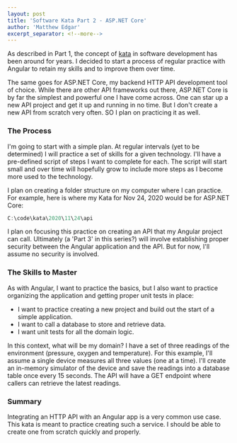 ```yaml
---
layout: post
title: 'Software Kata Part 2 - ASP.NET Core'
author: 'Matthew Edgar'
excerpt_separator: <!--more-->
---
```


As described in Part 1, the concept of [kata][kata] in software development has been around for years. I decided to start a process of regular practice with Angular to retain my skills and to improve them over time.

The same goes for ASP.NET Core, my backend HTTP API development tool of choice. While there are other API frameworks out there, ASP.NET Core is by far the simplest and powerful one I have come across. One can star up a new API project and get it up and running in no time. But I don't create a new API from scratch very often. SO I plan on practicing it as well.

<!--more-->

### The Process

I'm going to start with a simple plan. At regular intervals (yet to be determined) I will practice a set of skills for a given technology. I'll have a pre-defined script of steps I want to complete for each. The script will start small and over time will hopefully grow to include more steps as I become more used to the technology. 

I plan on creating a folder structure on my computer where I can practice. For example, here is where my Kata for Nov 24, 2020 would be for ASP.NET Core:

```powershell
C:\code\kata\2020\11\24\api
```

I plan on focusing this practice on creating an API that my Angular project can call. Ultimately (a 'Part 3' in this series?) will involve establishing proper security between the Angular application and the API. But for now, I'll assume no security is involved.

### The Skills to Master

As with Angular, I want to practice the basics, but I also want to practice organizing the application and getting proper unit tests in place:

- I want to practice creating a new project and build out the start of a simple application. 
- I want to call a database to store and retrieve data. 
- I want unit tests for all the domain logic.

In this context, what will be my domain? I have a set of three readings of the environment (pressure, oxygen and temperature). For this example, I'll assume a single device measures all three values (one at a time). I'll create an in-memory simulator of the device and save the readings into a database table once every 15 seconds. The API will have a GET endpoint where callers can retrieve the latest readings. 

### Summary

Integrating an HTTP API with an Angular app is a very common use case. This kata is meant to practice creating such a service. I should be able to create one from scratch quickly and properly.

[kata]: https://en.wikipedia.org/wiki/Kata_(programming)
